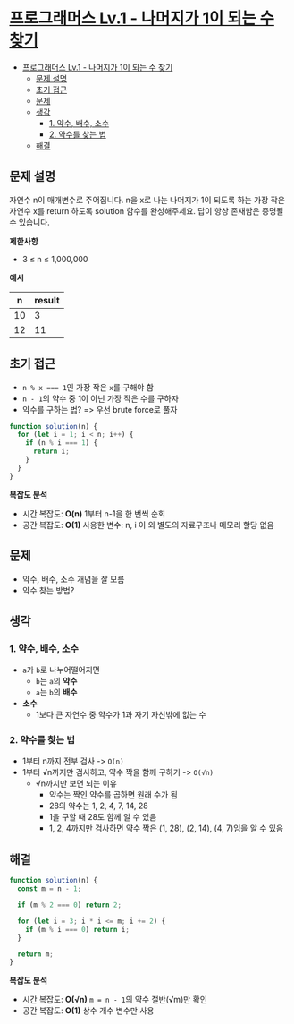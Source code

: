 # [프로그래머스 Lv.1 - 나머지가 1이 되는 수 찾기](https://school.programmers.co.kr/learn/courses/30/lessons/87389)

- [프로그래머스 Lv.1 - 나머지가 1이 되는 수 찾기](#프로그래머스-lv1---나머지가-1이-되는-수-찾기)
  - [문제 설명](#문제-설명)
  - [초기 접근](#초기-접근)
  - [문제](#문제)
  - [생각](#생각)
    - [1. 약수, 배수, 소수](#1-약수-배수-소수)
    - [2. 약수를 찾는 법](#2-약수를-찾는-법)
  - [해결](#해결)

## 문제 설명

자연수 n이 매개변수로 주어집니다. n을 x로 나눈 나머지가 1이 되도록 하는 가장 작은 자연수 x를 return 하도록 solution 함수를 완성해주세요. 답이 항상 존재함은 증명될 수 있습니다.

**제한사항**

- 3 ≤ n ≤ 1,000,000

**예시**

| n   | result |
| --- | ------ |
| 10  | 3      |
| 12  | 11     |

## 초기 접근

- `n % x === 1`인 가장 작은 `x`를 구해야 함
- `n - 1`의 약수 중 1이 아닌 가장 작은 수를 구하자
- 약수를 구하는 법? => 우선 brute force로 풀자

```javascript
function solution(n) {
  for (let i = 1; i < n; i++) {
    if (n % i === 1) {
      return i;
    }
  }
}
```

**복잡도 분석**

- 시간 복잡도: **O(n)** 1부터 n-1을 한 번씩 순회
- 공간 복잡도: **O(1)** 사용한 변수: n, i 이 외 별도의 자료구조나 메모리 할당 없음

## 문제

- 약수, 배수, 소수 개념을 잘 모름
- 약수 찾는 방법?

## 생각

### 1. 약수, 배수, 소수

- `a`가 `b`로 나누어떨어지면
  - `b`는 `a`의 **약수**
  - `a`는 `b`의 **배수**
- **소수**
  - 1보다 큰 자연수 중 약수가 1과 자기 자신밖에 없는 수

### 2. 약수를 찾는 법

- 1부터 n까지 전부 검사 -> `O(n)`
- 1부터 √n까지만 검사하고, 약수 짝을 함께 구하기 -> `O(√n)`
  - √n까지만 보면 되는 이유
    - 약수는 짝인 약수를 곱하면 원래 수가 됨
    - 28의 약수는 1, 2, 4, 7, 14, 28
    - 1을 구할 때 28도 함께 알 수 있음
    - 1, 2, 4까지만 검사하면 약수 짝은 (1, 28), (2, 14), (4, 7)임을 알 수 있음

## 해결

```javascript
function solution(n) {
  const m = n - 1;

  if (m % 2 === 0) return 2;

  for (let i = 3; i * i <= m; i += 2) {
    if (m % i === 0) return i;
  }

  return m;
}
```

**복잡도 분석**

- 시간 복잡도: **O(√n)** `m = n - 1`의 약수 절반(√m)만 확인
- 공간 복잡도: **O(1)** 상수 개수 변수만 사용
